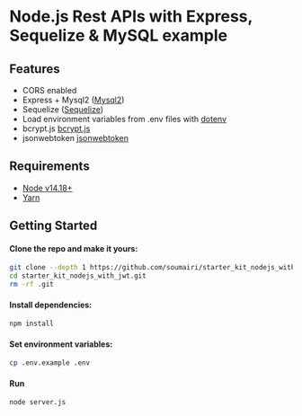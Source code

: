 # Node.js Rest APIs with Express, Sequelize & MySQL example

## Features

 - CORS enabled
 - Express + Mysql2 ([Mysql2](https://github.com/sidorares/node-mysql2))
 - Sequelize ([Sequelize](https://sequelize.org/))
 - Load environment variables from .env files with [dotenv](https://github.com/rolodato/dotenv-safe)
 - bcrypt.js [bcrypt.js](https://github.com/dcodeIO/bcrypt.js)
 - jsonwebtoken [jsonwebtoken](https://github.com/auth0/node-jsonwebtoken)

## Requirements

 - [Node v14.18+](https://nodejs.org/en/download/current/)
 - [Yarn](https://yarnpkg.com/en/docs/install)

## Getting Started

#### Clone the repo and make it yours:

```bash
git clone --depth 1 https://github.com/soumairi/starter_kit_nodejs_with_jwt.git
cd starter_kit_nodejs_with_jwt.git
rm -rf .git
```

#### Install dependencies:

```bash
npm install
```
#### Set environment variables:

```bash
cp .env.example .env
```
#### Run
```bash
node server.js
```